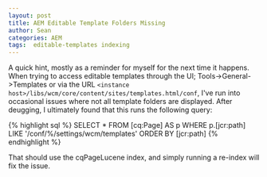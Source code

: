 ```yaml
---
layout: post
title: AEM Editable Template Folders Missing
author: Sean
categories: AEM
tags:  editable-templates indexing
---
```

A quick hint, mostly as a reminder for myself for the next time it happens.  When trying to access editable templates through the UI; Tools->General->Templates or via the URL `<instance host>/libs/wcm/core/content/sites/templates.html/conf`, I've run into occasional issues where not all template folders are displayed.  After deugging, I ultimately found that this runs the following query:

{% highlight sql %}
SELECT * FROM [cq:Page] AS p WHERE p.[jcr:path] LIKE '/conf/%/settings/wcm/templates' ORDER BY [jcr:path]
{% endhighlight %}

That should use the cqPageLucene index, and simply running a re-index will fix the issue.
